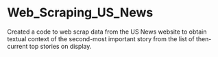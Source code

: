 # Web_Scraping_US_News
Created a code to web scrap data from the US News website to obtain textual context of the second-most important story from the list of then-current top stories on display.
